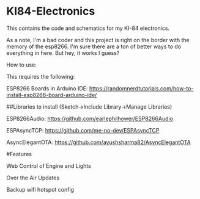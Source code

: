 # KI84-Electronics
This contains the code and schematics for my KI-84 electronics.

As a note, I'm a bad coder and this project is right on the border with the memory of the esp8266.  I'm sure there are a ton of better ways to do everything in here.  But hey, it works I guess?

How to use:

This requires the following:

ESP8266 Boards in Arduino IDE: https://randomnerdtutorials.com/how-to-install-esp8266-board-arduino-ide/


##Libraries to install (Sketch->Include Library->Manage Libraries)

ESP8266Audio: https://github.com/earlephilhower/ESP8266Audio

ESPAsyncTCP: https://github.com/me-no-dev/ESPAsyncTCP

AsyncElegantOTA: https://github.com/ayushsharma82/AsyncElegantOTA



#Features

Web Control of Engine and Lights

Over the Air Updates

Backup wifi hotspot config


